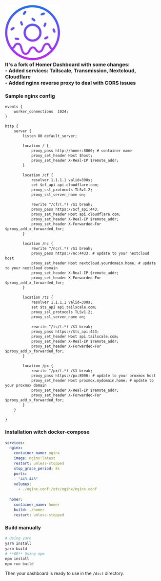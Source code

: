 <h3>
 <img
  width="180"
  alt="Homer's donut"
  src="https://raw.githubusercontent.com//bastienwirtz/homer/main/public/logo.png">
    <br/>
    It's a fork of Homer Dashboard with some changes:
    <br/>
    - Added services: Tailscale, Transmission, Nextcloud, Cloudflare
    <br/>
    - Added nginx reverse proxy to deal with CORS issues 
</h3>

### Sample nginx config
```nginx 
events {
    worker_connections  1024;
}

http {
    server {
        listen 80 default_server;

        location / {
            proxy_pass http://homer:8060; # container name
            proxy_set_header Host $host;
            proxy_set_header X-Real-IP $remote_addr;
        }

        location /cf {
            resolver 1.1.1.1 valid=300s;
            set $cf_api api.cloudflare.com;
            proxy_ssl_protocols TLSv1.2;
            proxy_ssl_server_name on;

            rewrite ^/cf/(.*) /$1 break;
            proxy_pass https://$cf_api:443;
            proxy_set_header Host api.cloudflare.com;
            proxy_set_header X-Real-IP $remote_addr;
            proxy_set_header X-Forwarded-For $proxy_add_x_forwarded_for;
        }

        location /nc {
            rewrite ^/nc/(.*) /$1 break;
            proxy_pass https://nc:4433; # update to your nextcloud host
            proxy_set_header Host nextcloud.yourdomain.home; # update to your nextcloud domain
            proxy_set_header X-Real-IP $remote_addr;
            proxy_set_header X-Forwarded-For $proxy_add_x_forwarded_for;
        }

        location /ts {
            resolver 1.1.1.1 valid=300s;
            set $ts_api api.tailscale.com;
            proxy_ssl_protocols TLSv1.2;
            proxy_ssl_server_name on;

            rewrite ^/ts/(.*) /$1 break;
            proxy_pass https://$ts_api:443;
            proxy_set_header Host api.tailscale.com;
            proxy_set_header X-Real-IP $remote_addr;
            proxy_set_header X-Forwarded-For $proxy_add_x_forwarded_for;
        }

        location /px {
            rewrite ^/px/(.*) /$1 break;
            proxy_pass https://px:8006; # update to your proxmox host
            proxy_set_header Host proxmox.mydomain.home; # update to your proxmox domain
            proxy_set_header X-Real-IP $remote_addr;
            proxy_set_header X-Forwarded-For $proxy_add_x_forwarded_for;
        }
    }

}
```

### Installation witch docker-compose
```yaml
services:
  nginx:
    container_name: nginx
    image: nginx:latest
    restart: unless-stopped
    stop_grace_period: 8s
    ports:
    - "443:443"
    volumes:
      - ./nginx.conf:/etc/nginx/nginx.conf
    
  homer:
    container_name: homer
    build: ./homer
    restart: unless-stopped

```

### Build manually

```bash
# Using yarn
yarn install
yarn build
# **OR** Using npm
npm install
npm run build
```

Then your dashboard is ready to use in the `/dist` directory.
